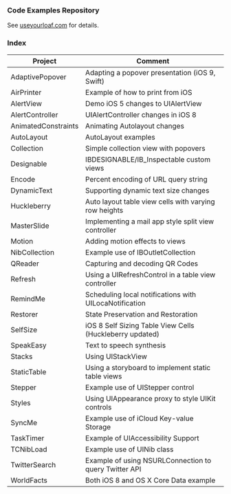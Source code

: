 ### Code Examples Repository

See [useyourloaf.com](http://useyourloaf.com) for details.

### Index

|Project|Comment|
|-------|-------|
|AdaptivePopover|Adapting a popover presentation (iOS 9, Swift)
|AirPrinter|Example of how to print from iOS
|AlertView|Demo iOS 5 changes to UIAlertView
|AlertController|UIAlertController changes in iOS 8
|AnimatedConstraints|Animating Autolayout changes
|AutoLayout|AutoLayout examples
|Collection|Simple collection view with popovers
|Designable|IBDESIGNABLE/IB_Inspectable custom views
|Encode|Percent encoding of URL query string
|DynamicText|Supporting dynamic text size changes
|Huckleberry|Auto layout table view cells with varying row heights
|MasterSlide|Implementing a mail app style split view controller
|Motion|Adding motion effects to views
|NibCollection|Example use of IBOutletCollection
|QReader|Capturing and decoding QR Codes
|Refresh|Using a UIRefreshControl in a table view controller
|RemindMe|Scheduling local notifications with UILocaNotification
|Restorer|State Preservation and Restoration
|SelfSize|iOS 8 Self Sizing Table View Cells (Huckleberry updated)
|SpeakEasy|Text to speech synthesis
|Stacks|Using UIStackView
|StaticTable|Using a storyboard to implement static table views
|Stepper|Example use of UIStepper control
|Styles|Using UIAppearance proxy to style UIKit controls
|SyncMe|Example use of iCloud Key-value Storage
|TaskTimer|Example of UIAccessibility Support
|TCNibLoad|Example use of UINib class
|TwitterSearch|Example of using NSURLConnection to query Twitter API
|WorldFacts|Both iOS 8 and OS X Core Data example
